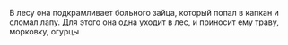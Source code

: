 В лесу она подкрамливает больного зайца, который попал в капкан и сломал лапу. Для этого она одна уходит в лес, и приносит ему траву, морковку, огурцы